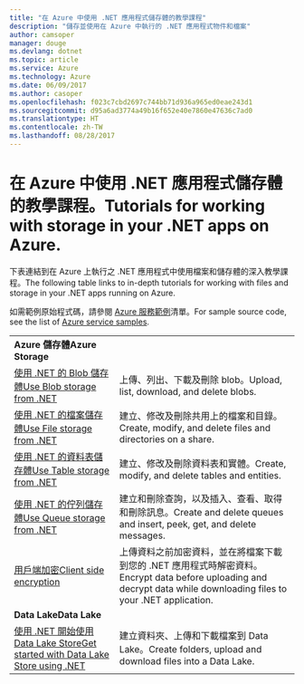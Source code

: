 ```yaml
---
title: "在 Azure 中使用 .NET 應用程式儲存體的教學課程"
description: "儲存並使用在 Azure 中執行的 .NET 應用程式物件和檔案"
author: camsoper
manager: douge
ms.devlang: dotnet
ms.topic: article
ms.service: Azure
ms.technology: Azure
ms.date: 06/09/2017
ms.author: casoper
ms.openlocfilehash: f023c7cbd2697c744bb71d936a965ed0eae243d1
ms.sourcegitcommit: d95a6ad3774a49b16f652e40e7860e47636c7ad0
ms.translationtype: HT
ms.contentlocale: zh-TW
ms.lasthandoff: 08/28/2017
---
```

# <a name="tutorials-for-working-with-storage-in-your-net-apps-on-azure"></a><span data-ttu-id="9dcd5-103">在 Azure 中使用 .NET 應用程式儲存體的教學課程。</span><span class="sxs-lookup"><span data-stu-id="9dcd5-103">Tutorials for working with storage in your .NET apps on Azure.</span></span>

<span data-ttu-id="9dcd5-104">下表連結到在 Azure 上執行之 .NET 應用程式中使用檔案和儲存體的深入教學課程。</span><span class="sxs-lookup"><span data-stu-id="9dcd5-104">The following table links to in-depth tutorials for working with files and storage in your .NET apps running on Azure.</span></span>

<span data-ttu-id="9dcd5-105">如需範例原始程式碼，請參閱 [Azure 服務範例](https://azure.microsoft.com/resources/samples/?platform=dotnet)清單。</span><span class="sxs-lookup"><span data-stu-id="9dcd5-105">For sample source code, see the list of [Azure service samples](https://azure.microsoft.com/resources/samples/?platform=dotnet).</span></span>

| | |
|---|---|
| <span data-ttu-id="9dcd5-106">**Azure 儲存體**</span><span class="sxs-lookup"><span data-stu-id="9dcd5-106">**Azure Storage**</span></span> ||
| <span data-ttu-id="9dcd5-107">[使用 .NET 的 Blob 儲存體][1]</span><span class="sxs-lookup"><span data-stu-id="9dcd5-107">[Use Blob storage from .NET][1]</span></span> | <span data-ttu-id="9dcd5-108">上傳、列出、下載及刪除 blob。</span><span class="sxs-lookup"><span data-stu-id="9dcd5-108">Upload, list, download, and delete blobs.</span></span> |
| <span data-ttu-id="9dcd5-109">[使用 .NET 的檔案儲存體][4]</span><span class="sxs-lookup"><span data-stu-id="9dcd5-109">[Use File storage from .NET][4]</span></span> | <span data-ttu-id="9dcd5-110">建立、修改及刪除共用上的檔案和目錄。</span><span class="sxs-lookup"><span data-stu-id="9dcd5-110">Create, modify, and delete files and directories on a share.</span></span> | 
| <span data-ttu-id="9dcd5-111">[使用 .NET 的資料表儲存體][3]</span><span class="sxs-lookup"><span data-stu-id="9dcd5-111">[Use Table storage from .NET][3]</span></span> | <span data-ttu-id="9dcd5-112">建立、修改及刪除資料表和實體。</span><span class="sxs-lookup"><span data-stu-id="9dcd5-112">Create, modify, and delete tables and entities.</span></span> |
| <span data-ttu-id="9dcd5-113">[使用 .NET 的佇列儲存體][2]</span><span class="sxs-lookup"><span data-stu-id="9dcd5-113">[Use Queue storage from .NET][2]</span></span> | <span data-ttu-id="9dcd5-114">建立和刪除查詢，以及插入、查看、取得和刪除訊息。</span><span class="sxs-lookup"><span data-stu-id="9dcd5-114">Create and delete queues and insert, peek, get, and delete messages.</span></span> |
| <span data-ttu-id="9dcd5-115">[用戶端加密][5]</span><span class="sxs-lookup"><span data-stu-id="9dcd5-115">[Client side encryption][5]</span></span> | <span data-ttu-id="9dcd5-116">上傳資料之前加密資料，並在將檔案下載到您的 .NET 應用程式時解密資料。</span><span class="sxs-lookup"><span data-stu-id="9dcd5-116">Encrypt data before uploading and decrypt data while downloading files to your .NET application.</span></span> 
|<span data-ttu-id="9dcd5-117">**Data Lake**</span><span class="sxs-lookup"><span data-stu-id="9dcd5-117">**Data Lake**</span></span>||
| <span data-ttu-id="9dcd5-118">[使用 .NET 開始使用 Data Lake Store][6]</span><span class="sxs-lookup"><span data-stu-id="9dcd5-118">[Get started with Data Lake Store using .NET][6]</span></span> | <span data-ttu-id="9dcd5-119">建立資料夾、上傳和下載檔案到 Data Lake。</span><span class="sxs-lookup"><span data-stu-id="9dcd5-119">Create folders, upload and download files into a Data Lake.</span></span> | 

[1]: /azure/storage/storage-dotnet-how-to-use-blobs
[2]: /azure/storage/storage-dotnet-how-to-use-queues
[3]: /azure/storage/storage-dotnet-how-to-use-tables
[4]: /azure/storage/storage-dotnet-how-to-use-files
[5]: /azure/storage/storage-client-side-encryption
[6]: /azure/data-lake-store/data-lake-store-get-started-net-sdk